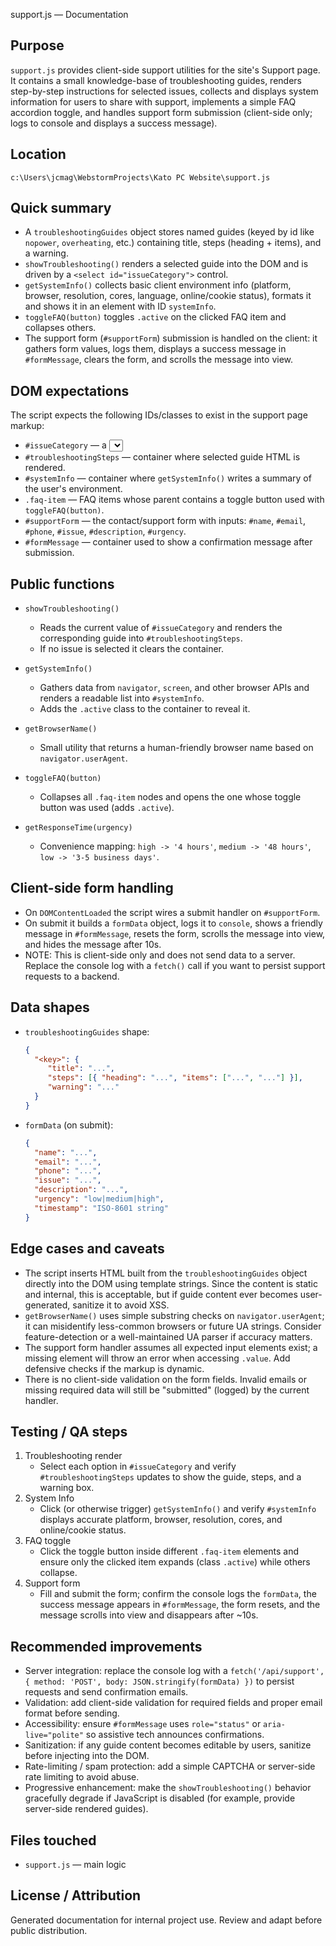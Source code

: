support.js — Documentation

Purpose
-------
`support.js` provides client-side support utilities for the site's Support page. It contains a small knowledge-base of troubleshooting guides, renders step-by-step instructions for selected issues, collects and displays system information for users to share with support, implements a simple FAQ accordion toggle, and handles support form submission (client-side only; logs to console and displays a success message).

Location
--------
`c:\Users\jcmag\WebstormProjects\Kato PC Website\support.js`

Quick summary
-------------
- A `troubleshootingGuides` object stores named guides (keyed by id like `nopower`, `overheating`, etc.) containing title, steps (heading + items), and a warning.
- `showTroubleshooting()` renders a selected guide into the DOM and is driven by a `<select id="issueCategory">` control.
- `getSystemInfo()` collects basic client environment info (platform, browser, resolution, cores, language, online/cookie status), formats it and shows it in an element with ID `systemInfo`.
- `toggleFAQ(button)` toggles `.active` on the clicked FAQ item and collapses others.
- The support form (`#supportForm`) submission is handled on the client: it gathers form values, logs them, displays a success message in `#formMessage`, clears the form, and scrolls the message into view.

DOM expectations
----------------
The script expects the following IDs/classes to exist in the support page markup:
- `#issueCategory` — a <select> used to pick a troubleshooting topic.
- `#troubleshootingSteps` — container where selected guide HTML is rendered.
- `#systemInfo` — container where `getSystemInfo()` writes a summary of the user's environment.
- `.faq-item` — FAQ items whose parent contains a toggle button used with `toggleFAQ(button)`.
- `#supportForm` — the contact/support form with inputs: `#name`, `#email`, `#phone`, `#issue`, `#description`, `#urgency`.
- `#formMessage` — container used to show a confirmation message after submission.

Public functions
----------------
- `showTroubleshooting()`
  - Reads the current value of `#issueCategory` and renders the corresponding guide into `#troubleshootingSteps`.
  - If no issue is selected it clears the container.

- `getSystemInfo()`
  - Gathers data from `navigator`, `screen`, and other browser APIs and renders a readable list into `#systemInfo`.
  - Adds the `.active` class to the container to reveal it.

- `getBrowserName()`
  - Small utility that returns a human-friendly browser name based on `navigator.userAgent`.

- `toggleFAQ(button)`
  - Collapses all `.faq-item` nodes and opens the one whose toggle button was used (adds `.active`).

- `getResponseTime(urgency)`
  - Convenience mapping: `high -> '4 hours'`, `medium -> '48 hours'`, `low -> '3-5 business days'`.

Client-side form handling
-------------------------
- On `DOMContentLoaded` the script wires a submit handler on `#supportForm`.
- On submit it builds a `formData` object, logs it to `console`, shows a friendly message in `#formMessage`, resets the form, scrolls the message into view, and hides the message after 10s.
- NOTE: This is client-side only and does not send data to a server. Replace the console log with a `fetch()` call if you want to persist support requests to a backend.

Data shapes
-----------
- `troubleshootingGuides` shape:
  ```json
  {
    "<key>": {
       "title": "...",
       "steps": [{ "heading": "...", "items": ["...", "..."] }],
       "warning": "..."
    }
  }
  ```
- `formData` (on submit):
  ```json
  {
    "name": "...",
    "email": "...",
    "phone": "...",
    "issue": "...",
    "description": "...",
    "urgency": "low|medium|high",
    "timestamp": "ISO-8601 string"
  }
  ```

Edge cases and caveats
---------------------
- The script inserts HTML built from the `troubleshootingGuides` object directly into the DOM using template strings. Since the content is static and internal, this is acceptable, but if guide content ever becomes user-generated, sanitize it to avoid XSS.
- `getBrowserName()` uses simple substring checks on `navigator.userAgent`; it can misidentify less-common browsers or future UA strings. Consider feature-detection or a well-maintained UA parser if accuracy matters.
- The support form handler assumes all expected input elements exist; a missing element will throw an error when accessing `.value`. Add defensive checks if the markup is dynamic.
- There is no client-side validation on the form fields. Invalid emails or missing required data will still be "submitted" (logged) by the current handler.

Testing / QA steps
------------------
1. Troubleshooting render
   - Select each option in `#issueCategory` and verify `#troubleshootingSteps` updates to show the guide, steps, and a warning box.
2. System Info
   - Click (or otherwise trigger) `getSystemInfo()` and verify `#systemInfo` displays accurate platform, browser, resolution, cores, and online/cookie status.
3. FAQ toggle
   - Click the toggle button inside different `.faq-item` elements and ensure only the clicked item expands (class `.active`) while others collapse.
4. Support form
   - Fill and submit the form; confirm the console logs the `formData`, the success message appears in `#formMessage`, the form resets, and the message scrolls into view and disappears after ~10s.

Recommended improvements
------------------------
- Server integration: replace the console log with a `fetch('/api/support', { method: 'POST', body: JSON.stringify(formData) })` to persist requests and send confirmation emails.
- Validation: add client-side validation for required fields and proper email format before sending.
- Accessibility: ensure `#formMessage` uses `role="status"` or `aria-live="polite"` so assistive tech announces confirmations.
- Sanitization: if any guide content becomes editable by users, sanitize before injecting into the DOM.
- Rate-limiting / spam protection: add a simple CAPTCHA or server-side rate limiting to avoid abuse.
- Progressive enhancement: make the `showTroubleshooting()` behavior gracefully degrade if JavaScript is disabled (for example, provide server-side rendered guides).

Files touched
------------
- `support.js` — main logic

License / Attribution
---------------------
Generated documentation for internal project use. Review and adapt before public distribution.
